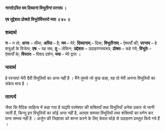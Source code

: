 #### नान्तोऽस्ति मम दिव्यानां विभूतीनां परन्तप ।
#### एष तूद्देशतः प्रोक्तो विभूतेर्विस्तरो मया ॥ ४० ॥

### शब्दार्थ

**न** – न तो; **अन्तः** – सीमा; **अस्ति** – है; **मम** – मेरे; **दिव्यानाम्** – दिव्य; **विभूतीनाम्** – ऐश्वर्यों की; **परन्तप** – हे शत्रुओं के विजेता; **एषः** – यह सब; **तु** – लेकिन; **उद्देशतः** – उदाहरणस्वरूप; **प्रोक्तः** – कहे गये; **विभूतेः** – ऐश्वर्यों के; **विस्तरः** – विशद दर्शन; **मया** – मेरे द्वारा ।

### भावार्थ

हे परन्तप! मेरी दैवी विभूतियों का अन्त नहीं है । मैंने तुमसे जो कुछ कहा, वह तो मेरी अनन्त विभूतियों का संकेत मात्र है ।

### तात्पर्य

जैसा कि वैदिक साहित्य में कहा गया है यद्यपि परमेश्वर की शक्तियाँ तथा विभूतियाँ अनेक प्रकार से जानी जाती हैं, किन्तु इन विभूतियों का कोई अन्त नहीं है, अतएव समस्त विभूतियों तथा शक्तियों का वर्णन कर पाना सम्भव नहीं है । अर्जुन की जिज्ञासा को शान्त करने के लिए केवल थोड़े से उदाहरण प्रस्तुत किये गये हैं ।